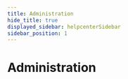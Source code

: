 ```yaml
---
title: Administration
hide_title: true
displayed_sidebar: helpcenterSidebar
sidebar_position: 1
---
```


# Administration
